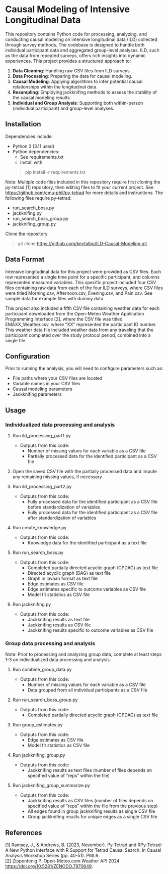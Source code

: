 # Causal Modeling of Intensive Longitudinal Data

This repository contains Python code for processing, analyzing, and conducting causal modeling on intensive longitudinal data (ILD) collected through survey methods. The codebase is designed to handle both individual participant data and aggregated group-level analyses.
ILD, such as the data from repeated surveys, offers rich insights into dynamic experiences. This project provides a structured approach to:
1.	**Data Cleaning**: Handling raw CSV files from ILD surveys.
2.	**Data Processing**: Preparing the data for causal modeling.
3.	**Causal Modeling**: Applying algorithms to infer potential causal relationships within the longitudinal data.
4.	**Resampling**: Employing jackknifing methods to assess the stability of the causal modeling results.
5.	**Individual and Group Analysis**: Supporting both within-person (individual participant) and group-level analyses.

## Installation

Dependencies include:  
- Python 3 (3.11 used)
- Python dependencies:
    - See requirements.txt
    - Install with 
    > pip install -r requirements.txt

Note: Multiple code files included in this repository require first cloning the py-tetrad [1] repository, then editing files to fit your current project. See https://github.com/cmu-phil/py-tetrad for more details and instructions. The following files require py-tetrad:  
- run_search_boss.py
- jackknifing.py
- run_search_boss_group.py
- jackknifing_group.py

Clone the repository  
> git clone https://github.com/keyfalbo/ILD-Causal-Modeling.git

## Data Format

Intensive longitudinal data for this project were provided as CSV files. Each row represented a single time point for a specific participant, and columns represented measured variables. This specific project included four CSV files containing raw data from each of the four ILD surveys, where CSV files were titled Morning.csv, Afternoon.csv, Evening.csv, and Pain.csv. See sample data for example files with dummy data.  

This project also included a fifth CSV file containing weather data for each participant downloaded from the Open-Meteo Weather Application Programming Interface [2], where the CSV file was titled EMAXX_Weather.csv, where “XX” represented the participant ID number. This weather data file included weather data from any traveling that the participant completed over the study protocol period, combined into a single file.

## Configuration

Prior to running the analysis, you will need to configure parameters such as:  
- File paths where your CSV files are located
- Variable names in your CSV files
- Causal modeling parameters
- Jackknifing parameters  

## Usage

### Individualized data processing and analysis

1.	Run ild_processing_part1.py  
    - Outputs from this code:  
        - Number of missing values for each variable as a CSV file
        - Partially processed data for the identified participant as a CSV file

2.	Open the saved CSV file with the partially processed data and impute any remaining missing values, if necessary

3.	Run ild_processing_part2.py
    - Outputs from this code:
        - Fully processed data for the identified participant as a CSV file before standardization of variables
        - Fully processed data for the identified participant as a CSV file after standardization of variables

4.	Run create_knowledge.py
    - Outputs from this code:
        - Knowledge data for the identified participant as a text file

5.	Run run_search_boss.py
    - Outputs from this code:
        - Completed partially directed acyclic graph (CPDAG) as text file
        - Directed acyclic graph (DAG) as text file
        - Graph in lavaan format as text file
        - Edge estimates as CSV file
        - Edge estimates specific to outcome variables as CSV file
        - Model fit statistics as CSV file

6.	Run jackknifing.py
    - Outputs from this code:
        - Jackknifing results as text file
        - Jackknifing results as CSV file
        - Jackknifing results specific to outcome variables as CSV file

### Group data processing and analysis

Note: Prior to processing and analyzing group data, complete at least steps 1-3 on individualized data processing and analysis.  
1.	Run combine_group_data.py
    - Outputs from this code:
        - Number of missing values for each variable as a CSV file
        - Data grouped from all individual participants as a CSV file

2.	Run run_search_boss_group.py
    - Outputs from this code:
        - Completed partially directed acyclic graph (CPDAG) as text file

3.	Run group_estimates.py
    - Outputs from this code:
        - Edge estimates as CSV file
        - Model fit statistics as CSV file

4.	Run jackknifing_group.py
    - Outputs from this code:
        - Jackknifing results as text files (number of files depends on specified value of “reps” within the file)

5.	Run jackknifing_group_summarize.py
    - Outputs from this code:
        - Jackknifing results as CSV files (number of files depends on specified value of “reps” within the file from the previous step)
        - All edges found in group jackknifing results as single CSV file
        - Group jackknifing results for unique edges as a single CSV file

## References

[1] Ramsey, J., & Andrews, B. (2023, November). Py-Tetrad and RPy-Tetrad: A New Python Interface 
with R Support for Tetrad Causal Search. In Causal Analysis Workshop Series (pp. 40-51). PMLR.  
[2] Zippenfenig P. Open-Meteo.com Weather API 2024. https://doi.org/10.5281/ZENODO.7970649.
